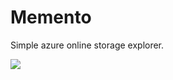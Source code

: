 # Memento
Simple azure online storage explorer. 

![](https://ocpte.visualstudio.com/758c51ee-9425-40cb-8e49-c9205c103bca/_apis/build/status/1)
